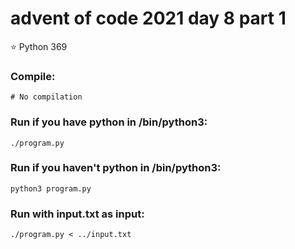 # advent of code 2021 day 8 part 1
⭐ Python 369
### Compile:
```
# No compilation
```
### Run if you have python in /bin/python3:
```
./program.py
```
### Run if you haven't python in /bin/python3:
```
python3 program.py
```
### Run with input.txt as input:
```
./program.py < ../input.txt
```

